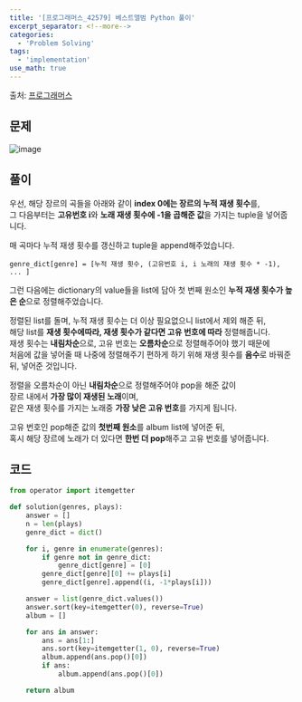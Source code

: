 ```yaml
---
title: '[프로그래머스_42579] 베스트앨범 Python 풀이'
excerpt_separator: <!--more-->
categories:
  - 'Problem Solving'
tags:
  - 'implementation'
use_math: true
---
```


출처: [프로그래머스](https://programmers.co.kr/learn/courses/30/lessons/42579)

## 문제

![image](https://user-images.githubusercontent.com/59808674/166084291-293429c6-f3fa-486d-9ab0-97021f33176e.png)

## 풀이

우선, 해당 장르의 곡들을 아래와 같이 **index 0에는 장르의 누적 재생 횟수**를,  
그 다음부터는 **고유번호 i**와 **노래 재생 횟수에 -1을 곱해준 값**을 가지는 tuple을 넣어줍니다.

매 곡마다 누적 재생 횟수를 갱신하고 tuple을 append해주었습니다.

```
genre_dict[genre] = [누적 재생 횟수, (고유번호 i, i 노래의 재생 횟수 * -1), ... ]
```

그런 다음에는 dictionary의 value들을 list에 담아 첫 번째 원소인 **누적 재생 횟수가 높은 순**으로 정렬해주었습니다.

정렬된 list를 돌며, 누적 재생 횟수는 더 이상 필요없으니 list에서 제외 해준 뒤,  
해당 list를 **재생 횟수에따라, 재생 횟수가 같다면 고유 번호에 따라** 정렬해줍니다.  
재생 횟수는 **내림차순**으로, 고유 번호는 **오름차순**으로 정렬해주어야 했기 때문에  
처음에 값을 넣어줄 때 나중에 정렬해주기 편하게 하기 위해 재생 횟수를 **음수**로 바꿔준 뒤, 넣어준 것입니다.

정렬을 오름차순이 아닌 **내림차순**으로 정렬해주어야 pop을 해준 값이  
장르 내에서 **가장 많이 재생된 노래**이며,  
같은 재생 횟수를 가지는 노래중 **가장 낮은 고유 번호**를 가지게 됩니다.

고유 번호인 pop해준 값의 **첫번째 원소**를 album list에 넣어준 뒤,  
혹시 해당 장르에 노래가 더 있다면 **한번 더 pop**해주고 고유 번호를 넣어줍니다.

## 코드

```python
from operator import itemgetter

def solution(genres, plays):
    answer = []
    n = len(plays)
    genre_dict = dict()

    for i, genre in enumerate(genres):
        if genre not in genre_dict:
            genre_dict[genre] = [0]
        genre_dict[genre][0] += plays[i]
        genre_dict[genre].append((i, -1*plays[i]))

    answer = list(genre_dict.values())
    answer.sort(key=itemgetter(0), reverse=True)
    album = []

    for ans in answer:
        ans = ans[1:]
        ans.sort(key=itemgetter(1, 0), reverse=True)
        album.append(ans.pop()[0])
        if ans:
            album.append(ans.pop()[0])

    return album
```
